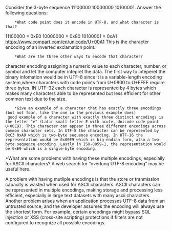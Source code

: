 Consider the 3-byte sequence 11100000 10000000 10100001. Answer the following questions:

        *What code point does it encode in UTF-8, and what character is that?
11100000 = 0xE0
10000000 = 0x80
10100001 = 0xA1
https://www.compart.com/en/unicode/U+00A1
This is the character encoding of an inverted exclamation point.

        *What are the three other ways to encode that character?
   
 character encoding assigning a numeric value to each character, number, or symbol and let the computer intepret the data. The first way to inteperet the binary infomation would be in UTF-8 since it is a variable-length encoding system,where characters with code points from U+0800 to U+FFFF require three bytes. IN UTF-32 each character is represented by 4 bytes which makes many characters able to be represented but less efficient for other common text due to the size.


        *Give an example of a character that has exactly three encodings (but not four, like the one in the previous example does)
     good example of a character with exactly three distinct encodings is the letter "é" (Latin small letter E with acute, Unicode code point U+00E9). This character can appear in three different encodings across common character sets. In UTF-8 the character can be represented by 0xC3 0xA9 which is two-byte sequence encoding. In UTF-16 the representation woukd be 0x00E9 which is big-endian form, also a two-byte sequence encoding. Lastly in ISO-8859-1, the representation would be 0xE9 which is a single-byte encoding.


*What are some problems with having these multiple encodings, especially for ASCII characters? A web search for “overlong  UTF-8 encoding” may be useful here.

A problem with having mutliple encodings is that the store or tranmission capacity is wasted when used for ASCII characters. ASCII characters can be represented in multiple encodings, making storage and processing less efficient, especially in large text datasets with many ascii characters. Another problem arises when an application processes UTF-8 data from an untrusted source, and the developer assumes the encoding will always use the shortest form. For example, certain encodings might bypass SQL injection or XSS (cross-site scripting) protections if filters are not configured to recognize all possible encodings.